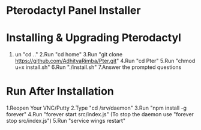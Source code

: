 # Pterodactyl Panel Installer

# Installing & Upgrading Pterodactyl
1. un "cd .."
2.Run "cd home"
3.Run "git clone https://github.com/AdhityaRimba/Pter.git"
4.Run "cd Pter"
5.Run "chmod u+x install.sh"
6.Run "./install.sh"
7.Answer the prompted questions

# Run After Installation
1.Reopen Your VNC/Putty
2.Type "cd /srv/daemon"
3.Run "npm install -g forever"
4.Run "forever start src/index.js"
(To stop the daemon use "forever stop src/index.js")
5.Run "service wings restart"
